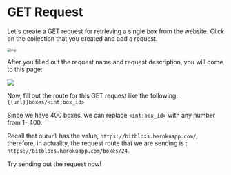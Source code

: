 # GET Request

Let's create a GET request  for retrieving a single box from the website. Click on the collection that you created and add a request.

<img src="https://lh6.googleusercontent.com/w0kzx4Rbt03a3nlMKb2qHF_81NE-lOm39Oj2KxMABmhYJ4XudflXfwOtiOE9clSCQO9Xo5GpRCW-E4bKJBNhSwyL0Lr1SKioKVKdZSEsOhqi5txYzehCSjmRgL658prV6ACI9Kg5OdY" alt="img" style="zoom: 50%;" />

After you filled out the request name and request description, you will come to this page: 

![](https://projectbit.s3-us-west-1.amazonaws.com/darlene/postman/Postman_get.PNG)

Now, fill out the route for this GET request like the following: `{{url}}boxes/<int:box_id>`

Since we have 400 boxes, we can replace `<int:box_id>` with any number from 1- 400.

Recall that our`url` has the value, `https://bitbloxs.herokuapp.com/`, therefore, in actuality, the request route that we are sending is : `https://bitbloxs.herokuapp.com/boxes/24`.

Try sending out the request now! 